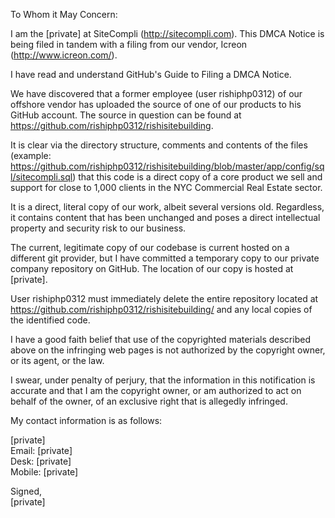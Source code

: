 To Whom it May Concern:

I am the [private] at SiteCompli (http://sitecompli.com). This DMCA Notice is being filed in tandem with a filing from our vendor, Icreon (http://www.icreon.com/). 

I have read and understand GitHub's Guide to Filing a DMCA Notice. 

We have discovered that a former employee (user rishiphp0312) of our offshore vendor has uploaded the source of one of our products to his GitHub account. The source in question can be found at https://github.com/rishiphp0312/rishisitebuilding.

It is clear via the directory structure, comments and contents of the files (example: https://github.com/rishiphp0312/rishisitebuilding/blob/master/app/config/sql/sitecompli.sql) that this code is a direct copy of a core product we sell and support for close to 1,000 clients in the NYC Commercial Real Estate sector.

It is a direct, literal copy of our work, albeit several versions old. Regardless, it contains content that has been unchanged and poses a direct intellectual property and security risk to our business.

The current, legitimate copy of our codebase is current hosted on a different git provider, but I have committed a temporary copy to our private company repository on GitHub. The location of our copy is hosted at [private].

User rishiphp0312 must immediately delete the entire repository located at https://github.com/rishiphp0312/rishisitebuilding/ and any local copies of the identified code.

I have a good faith belief that use of the copyrighted materials described above on the infringing web pages is not authorized by the copyright owner, or its agent, or the law.

I swear, under penalty of perjury, that the information in this notification is accurate and that I am the copyright owner, or am authorized to act on behalf of the owner, of an exclusive right that is allegedly infringed.

My contact information is as follows:

[private]  
Email: [private]  
Desk: [private]  
Mobile: [private]  

Signed,  
[private]
